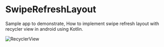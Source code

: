 # SwipeRefreshLayout
Sample app to demonstrate, How to implement swipe refresh layout with recycler view in android using Kotlin.


![RecyclerView](https://user-images.githubusercontent.com/79716161/203149343-61abd494-a6fc-4455-90e1-3a62e95e06f1.png)
